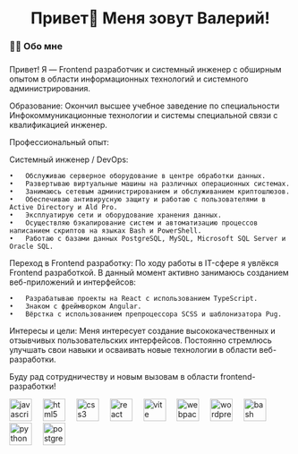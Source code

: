 <h1 align="center">Привет👋 Меня зовут Валерий!</h1>

<h3 align="left">👩‍💻  Обо мне</h3>

###

<p align="left">Привет! Я — Frontend разработчик и системный инженер с обширным опытом в области информационных технологий и системного администрирования.

Образование:
Окончил высшее учебное заведение по специальности Инфокоммуникационные технологии и системы специальной связи с квалификацией инженер.

Профессиональный опыт:

Системный инженер / DevOps:

	•	Обслуживаю серверное оборудование в центре обработки данных.
	•	Развертываю виртуальные машины на различных операционных системах.
	•	Занимаюсь сетевым администрированием и обслуживанием криптошлюзов.
	•	Обеспечиваю антивирусную защиту и работаю с пользователями в Active Directory и Ald Pro.
	•	Эксплуатирую сети и оборудование хранения данных.
	•	Осуществляю бэкапирование систем и автоматизацию процессов написанием скриптов на языках Bash и PowerShell.
	•	Работаю с базами данных PostgreSQL, MySQL, Microsoft SQL Server и Oracle SQL.

Переход в Frontend разработку:
По ходу работы в IT-сфере я увлёкся Frontend разработкой. В данный момент активно занимаюсь созданием веб-приложений и интерфейсов:

	•	Разрабатываю проекты на React с использованием TypeScript.
	•	Знаком с фреймворком Angular.
	•	Вёрстка с использованием препроцессора SCSS и шаблонизатора Pug.

Интересы и цели:
Меня интересует создание высококачественных и отзывчивых пользовательских интерфейсов. Постоянно стремлюсь улучшать свои навыки и осваивать новые технологии в области веб-разработки.

Буду рад сотрудничеству и новым вызовам в области frontend-разработки!</p>


<div align="left">
  <img src="https://cdn.jsdelivr.net/gh/devicons/devicon/icons/javascript/javascript-original.svg" height="40" alt="javascript logo"  />
  <img width="12" />
  <img src="https://cdn.jsdelivr.net/gh/devicons/devicon/icons/html5/html5-original.svg" height="40" alt="html5 logo"  />
  <img width="12" />
  <img src="https://cdn.jsdelivr.net/gh/devicons/devicon/icons/css3/css3-original.svg" height="40" alt="css3 logo"  />
  <img width="12" />
  <img src="https://cdn.jsdelivr.net/gh/devicons/devicon/icons/react/react-original.svg" height="40" alt="react logo"  />
  <img width="12" />
  <img src="https://skillicons.dev/icons?i=vite" height="40" alt="vite logo"  />
  <img width="12" />
  <img src="https://cdn.simpleicons.org/webpack/8DD6F9" height="40" alt="webpack logo"  />
  <img width="12" />
  <img src="https://skillicons.dev/icons?i=wordpress" height="40" alt="wordpress logo"  />
  <img width="12" />
  <img src="https://cdn.simpleicons.org/gnubash/4EAA25" height="40" alt="bash logo"  />
  <img width="12" />
  <img src="https://skillicons.dev/icons?i=py" height="40" alt="python logo"  />
  <img width="12" />
  <img src="https://skillicons.dev/icons?i=postgres" height="40" alt="postgresql logo"  />
</div>

###
